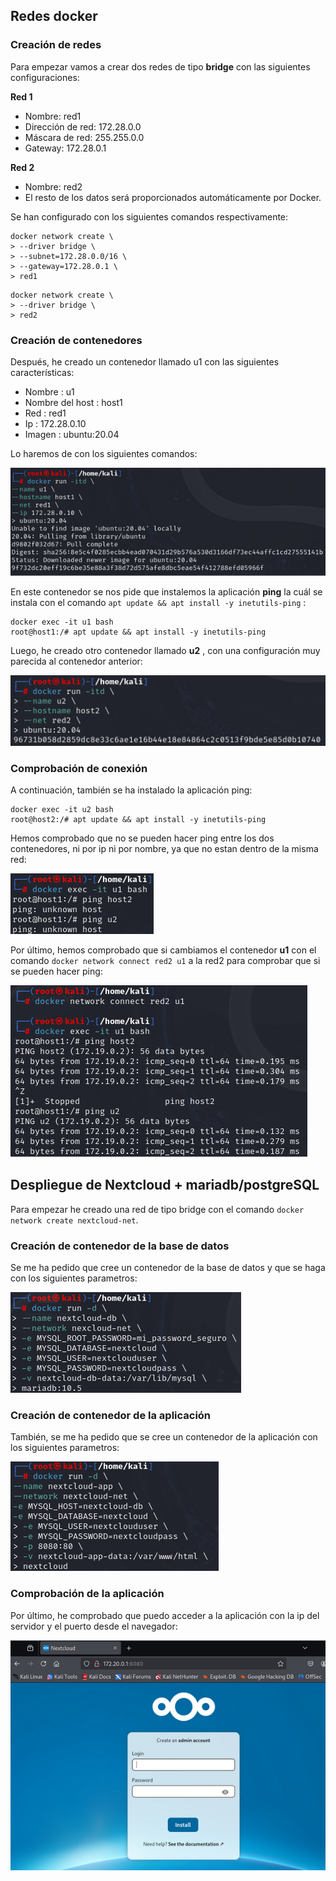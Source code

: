 ## Redes docker

### Creación de redes
Para empezar vamos a crear dos redes de tipo **bridge** con las siguientes configuraciones:

**Red 1**
- Nombre: red1
- Dirección de red: 172.28.0.0
- Máscara de red: 255.255.0.0
- Gateway: 172.28.0.1

**Red 2**
- Nombre: red2
- El resto de los datos será proporcionados automáticamente por Docker.

Se han configurado con los siguientes comandos respectivamente:

~~~
docker network create \
> --driver bridge \
> --subnet=172.28.0.0/16 \
> --gateway=172.28.0.1 \
> red1 
~~~

~~~
docker network create \
> --driver bridge \
> red2
~~~

### Creación de contenedores

Después, he creado un contenedor llamado u1 con las siguientes características:

- Nombre : u1
- Nombre del host : host1
- Red : red1
- Ip : 172.28.0.10
- Imagen : ubuntu:20.04

Lo haremos de con los siguientes comandos:

![](/Imagenes/21.png)

En este contenedor se nos pide que instalemos la aplicación **ping** la cuál se instala con el comando ``apt update && apt install -y inetutils-ping`` :

~~~
docker exec -it u1 bash
root@host1:/# apt update && apt install -y inetutils-ping
~~~

Luego, he creado otro contenedor llamado **u2** , con una configuración muy parecida al contenedor anterior:

![](/Imagenes/22.png)

### Comprobación de conexión

A continuación, también se ha instalado la aplicación ping:

~~~
docker exec -it u2 bash
root@host2:/# apt update && apt install -y inetutils-ping
~~~

Hemos comprobado que no se pueden hacer ping entre los dos contenedores, ni por ip ni por nombre, ya que no estan dentro de la misma red:

![](/Imagenes/23.png)

Por último, hemos comprobado que si cambiamos el contenedor **u1** con el comando ``docker network connect red2 u1`` a la red2 para comprobar que si se pueden hacer ping:

![](/Imagenes/24.png)

## Despliegue de Nextcloud + mariadb/postgreSQL

Para empezar he creado una red de tipo bridge con el comando ``docker network create nextcloud-net``.

### Creación de contenedor de la base de datos

Se me ha pedido que cree un contenedor de la base de datos y que se haga con los siguientes parametros:

![](/Imagenes/25.png)

### Creación de contenedor de la aplicación

También, se me ha pedido que se cree un contenedor de la aplicación con los siguientes parametros:

![](/Imagenes/26.png)

### Comprobación de la aplicación

Por último, he comprobado que puedo acceder a la aplicación con la ip del servidor y el puerto desde el navegador:

![](/Imagenes/27.png)
